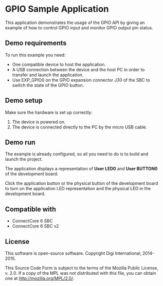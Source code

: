 GPIO Sample Application
=======================

This application demonstrates the usage of the GPIO API by giving an example 
of how to control GPIO input and monitor GPIO output pin status.

Demo requirements
-----------------

To run this example you need:

* One compatible device to host the application.
* A USB connection between the device and the host PC in order to transfer and
  launch the application.
* Use EXP_GPIO0 on the GPIO expansion connector J30 of the SBC to switch the 
  state of the GPIO button.

Demo setup
----------

Make sure the hardware is set up correctly:

1. The device is powered on.
2. The device is connected directly to the PC by the micro USB cable.

Demo run
--------

The example is already configured, so all you need to do is to build and 
launch the project.
  
The application displays a representation of **User LED0** and **User BUTTON0**
of the development board.

Click the application button or the physical button of the development board to
turn on the application LED representation and the physical LED in the
development board.

Compatible with
---------------

* ConnectCore 6 SBC
* ConnectCore 6 SBC v2

License
-------

This software is open-source software. Copyright Digi International, 2014-2015.

This Source Code Form is subject to the terms of the Mozilla Public License,
v. 2.0. If a copy of the MPL was not distributed with this file, you can obtain
one at http://mozilla.org/MPL/2.0/.